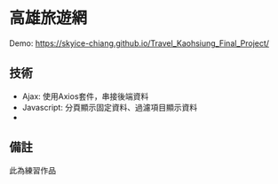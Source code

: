 # 高雄旅遊網
Demo: https://skyice-chiang.github.io/Travel_Kaohsiung_Final_Project/
## 技術
- Ajax: 使用Axios套件，串接後端資料
- Javascript: 分頁顯示固定資料、過濾項目顯示資料
- 
## 備註
此為練習作品
